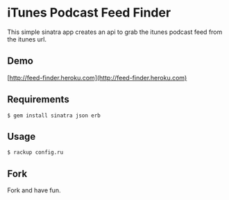 # iTunes Podcast Feed Finder

This simple sinatra app creates an api to grab the itunes podcast feed
from the itunes url.

## Demo

[http://feed-finder.heroku.com](http://feed-finder.heroku.com)

## Requirements
    $ gem install sinatra json erb

## Usage
    $ rackup config.ru

## Fork

Fork and have fun.
